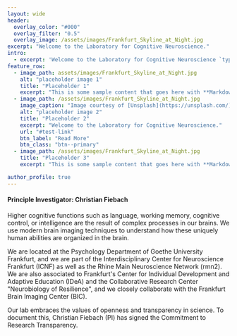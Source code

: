 ```yaml
---
layout: wide
header:
  overlay_color: "#000"
  overlay_filter: "0.5"
  overlay_image: /assets/images/Frankfurt_Skyline_at_Night.jpg
excerpt: "Welcome to the Laboratory for Cognitive Neuroscience."
intro: 
  - excerpt: 'Welcome to the Laboratory for Cognitive Neuroscience `type="center"`'
feature_row:
  - image_path: assets/images/Frankfurt_Skyline_at_Night.jpg
    alt: "placeholder image 1"
    title: "Placeholder 1"
    excerpt: "This is some sample content that goes here with **Markdown** formatting."
  - image_path: /assets/images/Frankfurt_Skyline_at_Night.jpg
    image_caption: "Image courtesy of [Unsplash](https://unsplash.com/)"
    alt: "placeholder image 2"
    title: "Placeholder 2"
    excerpt: "Welcome to the Laboratory for Cognitive Neuroscience."
    url: "#test-link"
    btn_label: "Read More"
    btn_class: "btn--primary"
  - image_path: /assets/images/Frankfurt_Skyline_at_Night.jpg
    title: "Placeholder 3"
    excerpt: "This is some sample content that goes here with **Markdown** formatting."

author_profile: true
---
```



<h4><b>Principle Investigator: Christian Fiebach</b></h4>



Higher cognitive functions such as language, working memory, cognitive control, or intelligence are the result of complex processes in our brains. We use modern brain imaging techniques to understand how these uniquely human abilities are organized in the brain. 

We are located at the Psychology Department of Goethe University Frankfurt, and we are part of the Interdisciplinary Center for Neuroscience Frankfurt (ICNF) as well as the Rhine Main Neuroscience Network (rmn2). We are also associated to Frankfurt's Center for Individual Development and Adaptive Education (IDeA) and the Collaborative Research Center "Neurobiology of Resilience", and we closely collaborate with the Frankfurt Brain Imaging Center (BIC).

Our lab embraces the values of openness and transparency in science. To document this, Christian Fiebach (PI) has signed the Commitment to Research Transparency. 